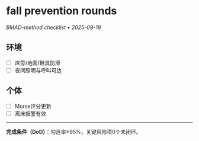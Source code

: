 # fall prevention rounds

_BMAD-method checklist • 2025-09-19_

## 环境

- [ ] 床旁/地面/鞋具防滑
- [ ] 夜间照明与呼叫可达

## 个体

- [ ] Morse评分更新
- [ ] 离床报警有效

---

**完成条件（DoD）**：勾选率≥95%，关键风险项0个未闭环。

